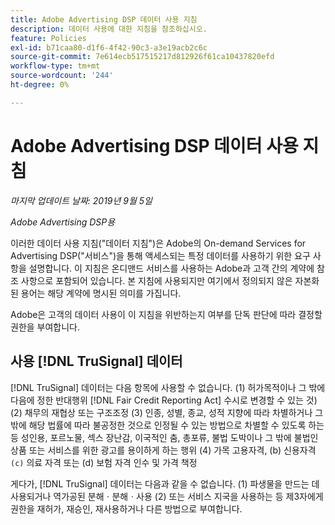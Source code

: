 ```yaml
---
title: Adobe Advertising DSP 데이터 사용 지침
description: 데이터 사용에 대한 지침을 참조하십시오.
feature: Policies
exl-id: b71caa80-d1f6-4f42-90c3-a3e19acb2c6c
source-git-commit: 7e614ecb517515217d812926f61ca10437820efd
workflow-type: tm+mt
source-wordcount: '244'
ht-degree: 0%

---
```


# Adobe Advertising DSP 데이터 사용 지침

*마지막 업데이트 날짜: 2019년 9월 5일*

*Adobe Advertising DSP용*

이러한 데이터 사용 지침(&quot;데이터 지침&quot;)은 Adobe의 On-demand Services for Advertising DSP(&quot;서비스&quot;)을 통해 액세스되는 특정 데이터를 사용하기 위한 요구 사항을 설명합니다. 이 지침은 온디맨드 서비스를 사용하는 Adobe과 고객 간의 계약에 참조 사항으로 포함되어 있습니다. 본 지침에 사용되지만 여기에서 정의되지 않은 자본화된 용어는 해당 계약에 명시된 의미를 가집니다.

Adobe은 고객의 데이터 사용이 이 지침을 위반하는지 여부를 단독 판단에 따라 결정할 권한을 부여합니다.

## 사용 [!DNL TruSignal] 데이터

[!DNL TruSignal] 데이터는 다음 항목에 사용할 수 없습니다. (1) 허가목적이나 그 밖에 다음에 정한 반대행위 [!DNL Fair Credit Reporting Act] 수시로 변경할 수 있는 것) (2) 채무의 재협상 또는 구조조정 (3) 인종, 성별, 종교, 성적 지향에 따라 차별하거나 그 밖에 해당 법률에 따라 불공정한 것으로 인정될 수 있는 방법으로 차별할 수 있도록 하는 등 성인용, 포르노물, 섹스 장난감, 이국적인 춤, 총포류, 불법 도박이나 그 밖에 불법인 상품 또는 서비스를 위한 광고를 용이하게 하는 행위 (4) 가목 고용자격, (b) 신용자격 `(c)` 의료 자격 또는 (d) 보험 자격 인수 및 가격 책정<!-- I used backticks in the previous sentence to prevent ( c ) from displaying as a copyright symbol. I think the OS does that. Using HTML code for the parentheses doesn't prevent it. -->

게다가, [!DNL TruSignal] 데이터는 다음과 같을 수 없습니다. (1) 파생물을 만드는 데 사용되거나 역가공된 분해ㆍ분해ㆍ사용 (2) 또는 서비스 지국을 사용하는 등 제3자에게 권한을 재허가, 재승인, 재사용하거나 다른 방법으로 부여합니다.
